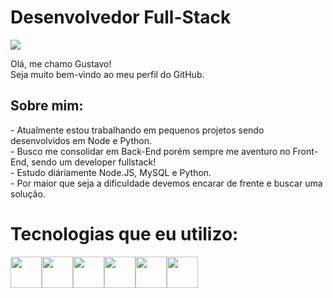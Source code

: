 <h1>Desenvolvedor Full-Stack</h1>



<img src="https://i.imgur.com/Sc5ZTKy.jpeg">


Olá, me chamo Gustavo!<br>
Seja muito bem-vindo ao meu perfil do GitHub.

<h2>Sobre mim:</h2>
- Atualmente estou trabalhando em pequenos projetos sendo desenvolvidos em Node e Python.<br>
- Busco me consolidar em Back-End porém sempre me aventuro no Front-End, sendo um developer fullstack!<br>
- Estudo diáriamente Node.JS, MySQL e Python.<br>
- Por maior que seja a dificuldade devemos encarar de frente e buscar uma solução.<br>

<h1>Tecnologias que eu utilizo:</h1>


<img src="https://cdn.jsdelivr.net/gh/devicons/devicon@latest/icons/html5/html5-original.svg" width="50" height="50"/><img src="https://cdn.jsdelivr.net/gh/devicons/devicon@latest/icons/css3/css3-original.svg" width="50" height="50"/><img src="https://cdn.jsdelivr.net/gh/devicons/devicon@latest/icons/javascript/javascript-original.svg" width="50" height="50"/><img src="https://cdn.jsdelivr.net/gh/devicons/devicon@latest/icons/python/python-original.svg" width="50" height="50"/><img src="https://cdn.jsdelivr.net/gh/devicons/devicon@latest/icons/nodejs/nodejs-original.svg" width="50" height="50"/><img src="https://cdn.jsdelivr.net/gh/devicons/devicon@latest/icons/java/java-original.svg" width="50" height="50"/>
